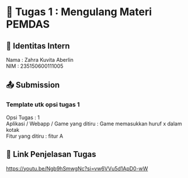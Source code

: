 # 📁 Tugas 1 : Mengulang Materi PEMDAS

## 👤 Identitas Intern
Nama : Zahra Kuvita Aberlin          
NIM  : 235150600111005

## 📤 Submission

### Template utk opsi tugas 1
Opsi Tugas : 1        
Aplikasi / Webapp / Game yang ditiru : Game memasukkan huruf x dalam kotak  
Fitur yang ditiru : fitur A     


## 🔗 Link Penjelasan Tugas

https://youtu.be/Ngb9hSmwgNc?si=vw6VVu5d1ApD0-wW

